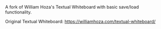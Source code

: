 A fork of William Hoza's Textual Whiteboard with basic save/load functionality.

Original Textual Whiteboard: https://williamhoza.com/textual-whiteboard/
